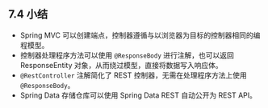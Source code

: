 ## 7.4 小结

* Spring MVC 可以创建端点，控制器遵循与以浏览器为目标的控制器相同的编程模型。
* 控制器处理程序方法可以使用 `@ResponseBody` 进行注解，也可以返回 ResponseEntity 对象，从而绕过模型，直接将数据写入响应体。
* `@RestController` 注解简化了 REST 控制器，无需在处理程序方法上使用 `@ResponseBody`。
* Spring Data 存储仓库可以使用 Spring Data REST 自动公开为 REST API。
